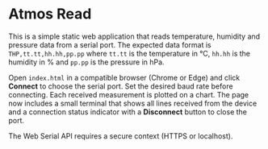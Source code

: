 # Atmos Read

This is a simple static web application that reads temperature, humidity and pressure data from a serial port. The expected data format is `THP,tt.tt,hh.hh,pp.pp` where `tt.tt` is the temperature in °C, `hh.hh` is the humidity in % and `pp.pp` is the pressure in hPa.

Open `index.html` in a compatible browser (Chrome or Edge) and click **Connect** to choose the serial port. Set the desired baud rate before connecting. Each received measurement is plotted on a chart. The page now includes a small terminal that shows all lines received from the device and a connection status indicator with a **Disconnect** button to close the port.

The Web Serial API requires a secure context (HTTPS or localhost).

